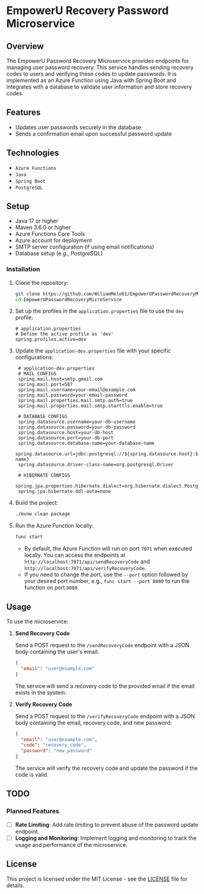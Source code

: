 # EmpowerU Recovery Password Microservice

## Overview

The EmpowerU Password Recovery Microservice provides endpoints for managing user password recovery. This service handles sending recovery codes to users and verifying these codes to update passwords. It is implemented as an Azure Function using Java with Spring Boot and integrates with a database to validate user information and store recovery codes.

## Features

- Updates user passwords securely in the database
- Sends a confirmation email upon successful password update

## Technologies

- `Azure Functions`
- `Java`
- `Spring Boot`
- `PostgreSQL`

## Setup

- Java 17 or higher
- Maven 3.6.0 or higher
- Azure Functions Core Tools
- Azure account for deployment
- SMTP server configuration (if using email notifications)
- Database setup (e.g., PostgreSQL)

### Installation
1. Clone the repository:

    ```bash
    git clone https://github.com/WiliamMelo01/EmpowerUPasswordRecoveryMicroService
    cd EmpowerUPasswordRecoveryMicroService
    ```

2. Set up the profiles in the `application.properties` file to use the `dev` profile:

    ```properties
    # application.properties
    # Define the active profile as 'dev'
    spring.profiles.active=dev
    ```

3. Update the `application-dev.properties` file with your specific configurations:

   ```properties
    # application-dev.properties
    # MAIL CONFIGS
    spring.mail.host=smtp.gmail.com
    spring.mail.port=587
    spring.mail.username=your-email@example.com
    spring.mail.password=your-email-password
    spring.mail.properties.mail.smtp.auth=true
    spring.mail.properties.mail.smtp.starttls.enable=true

    # DATABASE CONFIGS
    spring.datasource.username=your-db-username
    spring.datasource.password=your-db-password
    spring.datasource.host=your-db-host
    spring.datasource.port=your-db-port
    spring.datasource.database-name=your-database-name
    spring.datasource.url=jdbc:postgresql://${spring.datasource.host}:${spring.datasource.port}/${spring.datasource.database-name}
    spring.datasource.driver-class-name=org.postgresql.Driver

    # HIBERNATE CONFIGS
    spring.jpa.properties.hibernate.dialect=org.hibernate.dialect.PostgreSQLDialect
    spring.jpa.hibernate.ddl-auto=none
    ```

4. Build the project:

    ```bash
    ./mvnw clean package
    ```

5. Run the Azure Function locally:

    ```bash
    func start
    ```
    
    - By default, the Azure Function will run on port `7071` when executed locally. You can access the endpoints at `http://localhost:7071/api/sendRecoveryCode` and `http://localhost:7071/api/verifyRecoveryCode`.
    - If you need to change the port, use the `--port` option followed by your desired port number, e.g., `func start --port 8080` to run the function on port `8080`.

## Usage

To use the microservice:

1. **Send Recovery Code**

    Send a POST request to the `/sendRecoveryCode` endpoint with a JSON body containing the user's email:

    ```json
    {
      "email": "user@example.com"
    }
    ```

    The service will send a recovery code to the provided email if the email exists in the system.

2. **Verify Recovery Code**

    Send a POST request to the `/verifyRecoveryCode` endpoint with a JSON body containing the email, recovery code, and new password:

    ```json
    {
      "email": "user@example.com",
      "code": "recovery_code",
      "password": "new_password"
    }
    ```

    The service will verify the recovery code and update the password if the code is valid.

## TODO

### Planned Features

- [ ] **Rate Limiting**: Add rate limiting to prevent abuse of the password update endpoint.
- [ ] **Logging and Monitoring**: Implement logging and monitoring to track the usage and performance of the microservice.

## License

This project is licensed under the MIT License - see the [LICENSE](https://github.com/WiliamMelo01/EmpowerUPasswordRecoveryMicroService/blob/master/LICENSE) file for details.
